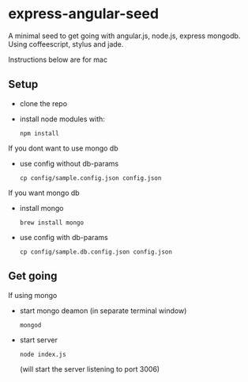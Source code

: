 # express-angular-seed

A minimal seed to get going with angular.js, node.js, express mongodb. Using coffeescript, stylus and jade. 

Instructions below are for mac

## Setup

* clone the repo

* install node modules with:
    ```
    npm install
    ```


If you dont want to use mongo db
* use config without db-params
    ```
    cp config/sample.config.json config.json
    ```

If you want mongo db

* install mongo
    ```
    brew install mongo
    ```
* use config with db-params
    ```
    cp config/sample.db.config.json config.json
    ```

## Get going

If using mongo
* start mongo deamon (in separate terminal window)
    ```
    mongod
    ```  

* start server
    ```
    node index.js
    ```
    (will start the server listening to port 3006)

